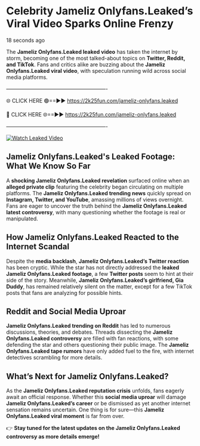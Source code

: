 # Celebrity Jameliz Onlyfans.Leaked’s Viral Video Sparks Online Frenzy

18 seconds ago

The **Jameliz Onlyfans.Leaked leaked video** has taken the internet by storm, becoming one of the most talked-about topics on **Twitter, Reddit, and TikTok**. Fans and critics alike are buzzing about the **Jameliz Onlyfans.Leaked viral video**, with speculation running wild across social media platforms.

———————————————————-

🌐 CLICK HERE 🟢==►► https://2k25fun.com/jameliz-onlyfans.leaked

🔴 CLICK HERE 🌐==►► https://2k25fun.com/jameliz-onlyfans.leaked

———————————————————-

[![Watch Leaked Video](https://miro.medium.com/v2/resize:fit:828/format:webp/1*cilzJN44JGOrTw9NJCrNHA.gif "Watch Leaked Video")](https://2k25fun.com/jameliz-onlyfans.leaked)

## **Jameliz Onlyfans.Leaked's Leaked Footage: What We Know So Far**  
A **shocking Jameliz Onlyfans.Leaked revelation** surfaced online when an **alleged private clip** featuring the celebrity began circulating on multiple platforms. The **Jameliz Onlyfans.Leaked trending news** quickly spread on **Instagram, Twitter, and YouTube**, amassing millions of views overnight. Fans are eager to uncover the truth behind the **Jameliz Onlyfans.Leaked latest controversy**, with many questioning whether the footage is real or manipulated.  

## **How Jameliz Onlyfans.Leaked Reacted to the Internet Scandal**  
Despite the **media backlash**, **Jameliz Onlyfans.Leaked’s Twitter reaction** has been cryptic. While the star has not directly addressed the **leaked Jameliz Onlyfans.Leaked footage**, a few **Twitter posts** seem to hint at their side of the story. Meanwhile, **Jameliz Onlyfans.Leaked’s girlfriend, Gia Duddy**, has remained relatively silent on the matter, except for a few TikTok posts that fans are analyzing for possible hints.  

## **Reddit and Social Media Uproar**  
**Jameliz Onlyfans.Leaked trending on Reddit** has led to numerous discussions, theories, and debates. Threads dissecting the **Jameliz Onlyfans.Leaked controversy** are filled with fan reactions, with some defending the star and others questioning their public image. The **Jameliz Onlyfans.Leaked tape rumors** have only added fuel to the fire, with internet detectives scrambling for more details.  

## **What’s Next for Jameliz Onlyfans.Leaked?**  
As the **Jameliz Onlyfans.Leaked reputation crisis** unfolds, fans eagerly await an official response. Whether this **social media uproar** will damage **Jameliz Onlyfans.Leaked’s career** or be dismissed as yet another internet sensation remains uncertain. One thing is for sure—this **Jameliz Onlyfans.Leaked viral moment** is far from over.  

👉 **Stay tuned for the latest updates on the Jameliz Onlyfans.Leaked controversy as more details emerge!**  